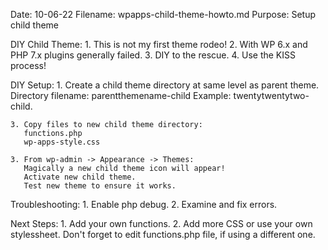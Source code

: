 Date: 10-06-22
Filename: wpapps-child-theme-howto.md
Purpose: Setup child theme

DIY Child Theme:
    1. This is not my first theme rodeo!
    2. With WP 6.x and PHP 7.x plugins generally failed.
    3. DIY to the rescue.
    4. Use the KISS process!

DIY Setup:
    1. Create a child theme directory at same level as parent theme.
       Directory filename: parentthemename-child
       Example: twentytwentytwo-child.

    3. Copy files to new child theme directory:
       functions.php
       wp-apps-style.css
    
    3. From wp-admin -> Appearance -> Themes:
       Magically a new child theme icon will appear!
       Activate new child theme.
       Test new theme to ensure it works.

Troubleshooting:
    1. Enable php debug.
    2. Examine and fix errors.

Next Steps:
    1. Add your own functions.
    2. Add more CSS or use your own stylessheet.
        Don't forget to edit functions.php file, if using a different one.